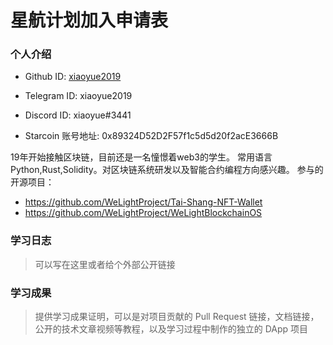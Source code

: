 

# 星航计划加入申请表

### 个人介绍

* Github ID: [xiaoyue2019](https://github.com/xiaoyue2019)

* Telegram ID: xiaoyue2019

* Discord ID: xiaoyue#3441

* Starcoin 账号地址: 0x89324D52D2F57f1c5d5d20f2acE3666B


19年开始接触区块链，目前还是一名憧憬着web3的学生。
常用语言 Python,Rust,Solidity。对区块链系统研发以及智能合约编程方向感兴趣。
参与的开源项目：

* https://github.com/WeLightProject/Tai-Shang-NFT-Wallet 
* https://github.com/WeLightProject/WeLightBlockchainOS

### 学习日志

> 可以写在这里或者给个外部公开链接
### 学习成果

> 提供学习成果证明，可以是对项目贡献的 Pull Request 链接，文档链接，公开的技术文章视频等教程，以及学习过程中制作的独立的 DApp 项目